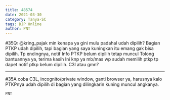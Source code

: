 ```yaml
---
title: 48574
date: 2021-03-30
category: Tanya-SC
tags: DJP Online
author: PNT
---
```


#35Q: @kring_pajak min kenapa ya gini mulu padahal udah dipilih? Bagian PTKP udah dipilih, tapi bagian yang saya kuningkan itu emang gak bisa dipilih. Tp endingnya, notif Info PTKP belum dipilih tetap muncul Tolong bantuannya ya, terima kasih Ini knp ya mb/mas wp sudah memilih ptkp tp dapet notif ptkp belum dipilih. C3l atau gmn?

---

#35A coba C3L, incognito/private window, ganti browser ya, harusnya kalo PTKPnya udah dipilih di bagian yang dilingkarin kuning muncul angkanya.

`PNT`

